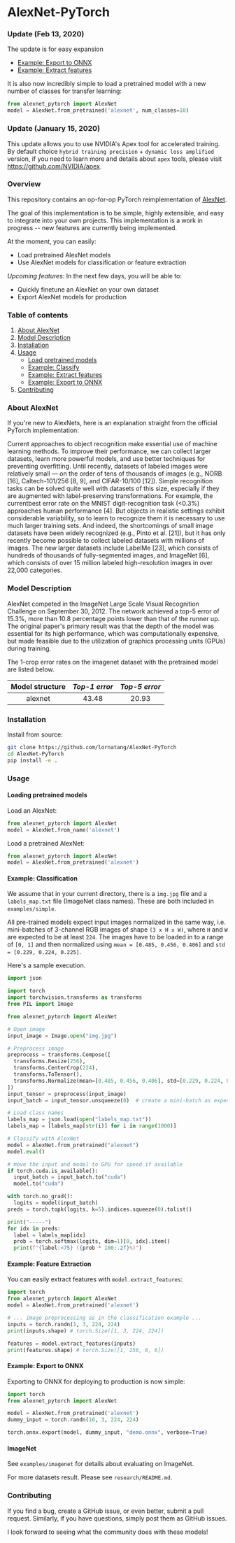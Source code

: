 # AlexNet-PyTorch

### Update (Feb 13, 2020)

The update is for easy expansion

 * [Example: Export to ONNX](#example-export-to-onnx)
 * [Example: Extract features](#example-feature-extraction)

It is also now incredibly simple to load a pretrained model with a new number of classes for transfer learning:
```python
from alexnet_pytorch import AlexNet
model = AlexNet.from_pretrained('alexnet', num_classes=10)
``` 

### Update (January 15, 2020)

This update allows you to use NVIDIA's Apex tool for accelerated training. By default choice `hybrid training precision` + `dynamic loss amplified` version, if you need to learn more and details about `apex` tools, please visit https://github.com/NVIDIA/apex.

### Overview
This repository contains an op-for-op PyTorch reimplementation of [AlexNet](http://papers.nips.cc/paper/4824-imagenet-classification-with-deep-convolutional-neural-networks.pdf).

The goal of this implementation is to be simple, highly extensible, and easy to integrate into your own projects. This implementation is a work in progress -- new features are currently being implemented.  

At the moment, you can easily:  
 * Load pretrained AlexNet models 
 * Use AlexNet models for classification or feature extraction 

_Upcoming features_: In the next few days, you will be able to:
 * Quickly finetune an AlexNet on your own dataset
 * Export AlexNet models for production
 
### Table of contents
1. [About AlexNet](#about-alexnet)
2. [Model Description](#model-description)
3. [Installation](#installation)
4. [Usage](#usage)
    * [Load pretrained models](#loading-pretrained-models)
    * [Example: Classify](#example-classification)
    * [Example: Extract features](#example-feature-extraction)
    * [Example: Export to ONNX](#example-export-to-onnx)
5. [Contributing](#contributing) 

### About AlexNet

If you're new to AlexNets, here is an explanation straight from the official PyTorch implementation: 

Current approaches to object recognition make essential use of machine learning methods. To improve their performance, we can collect larger datasets, learn more powerful models, and use better techniques for preventing overfitting. Until recently, datasets of labeled images were relatively
small — on the order of tens of thousands of images (e.g., NORB [16], Caltech-101/256 [8, 9], and
CIFAR-10/100 [12]). Simple recognition tasks can be solved quite well with datasets of this size,
especially if they are augmented with label-preserving transformations. For example, the currentbest error rate on the MNIST digit-recognition task (<0.3%) approaches human performance [4].
But objects in realistic settings exhibit considerable variability, so to learn to recognize them it is
necessary to use much larger training sets. And indeed, the shortcomings of small image datasets
have been widely recognized (e.g., Pinto et al. [21]), but it has only recently become possible to collect labeled datasets with millions of images. The new larger datasets include LabelMe [23], which
consists of hundreds of thousands of fully-segmented images, and ImageNet [6], which consists of
over 15 million labeled high-resolution images in over 22,000 categories. 

### Model Description

AlexNet competed in the ImageNet Large Scale Visual Recognition Challenge on September 30, 2012. The network achieved a top-5 error of 15.3%, more than 10.8 percentage points lower than that of the runner up. The original paper's primary result was that the depth of the model was essential for its high performance, which was computationally expensive, but made feasible due to the utilization of graphics processing units (GPUs) during training.

The 1-crop error rates on the imagenet dataset with the pretrained model are listed below.

|Model structure|*Top-1 error*|*Top-5 error*|
|:-------------:|:-----------:|:-----------:|
|    alexnet    |    43.48    |    20.93    |

### Installation

Install from source:
```bash
git clone https://github.com/lornatang/AlexNet-PyTorch
cd AlexNet-PyTorch
pip install -e .
``` 

### Usage

#### Loading pretrained models

Load an AlexNet:  
```python
from alexnet_pytorch import AlexNet
model = AlexNet.from_name('alexnet')
```

Load a pretrained AlexNet: 
```python
from alexnet_pytorch import AlexNet
model = AlexNet.from_pretrained('alexnet')
```

#### Example: Classification

We assume that in your current directory, there is a `img.jpg` file and a `labels_map.txt` file (ImageNet class names). These are both included in `examples/simple`. 

All pre-trained models expect input images normalized in the same way,
i.e. mini-batches of 3-channel RGB images of shape `(3 x H x W)`, where `H` and `W` are expected to be at least `224`.
The images have to be loaded in to a range of `[0, 1]` and then normalized using `mean = [0.485, 0.456, 0.406]`
and `std = [0.229, 0.224, 0.225]`.

Here's a sample execution.

```python
import json

import torch
import torchvision.transforms as transforms
from PIL import Image

from alexnet_pytorch import AlexNet

# Open image
input_image = Image.open("img.jpg")

# Preprocess image
preprocess = transforms.Compose([
  transforms.Resize(256),
  transforms.CenterCrop(224),
  transforms.ToTensor(),
  transforms.Normalize(mean=[0.485, 0.456, 0.406], std=[0.229, 0.224, 0.225]),
])
input_tensor = preprocess(input_image)
input_batch = input_tensor.unsqueeze(0)  # create a mini-batch as expected by the model

# Load class names
labels_map = json.load(open("labels_map.txt"))
labels_map = [labels_map[str(i)] for i in range(1000)]

# Classify with AlexNet
model = AlexNet.from_pretrained("alexnet")
model.eval()

# move the input and model to GPU for speed if available
if torch.cuda.is_available():
  input_batch = input_batch.to("cuda")
  model.to("cuda")

with torch.no_grad():
  logits = model(input_batch)
preds = torch.topk(logits, k=5).indices.squeeze(0).tolist()

print("-----")
for idx in preds:
  label = labels_map[idx]
  prob = torch.softmax(logits, dim=1)[0, idx].item()
  print(f"{label:<75} ({prob * 100:.2f}%)")
```

#### Example: Feature Extraction 

You can easily extract features with `model.extract_features`:
```python
import torch
from alexnet_pytorch import AlexNet
model = AlexNet.from_pretrained('alexnet')

# ... image preprocessing as in the classification example ...
inputs = torch.randn(1, 3, 224, 224)
print(inputs.shape) # torch.Size([1, 3, 224, 224])

features = model.extract_features(inputs)
print(features.shape) # torch.Size([1, 256, 6, 6])
```

#### Example: Export to ONNX  

Exporting to ONNX for deploying to production is now simple: 
```python
import torch 
from alexnet_pytorch import AlexNet

model = AlexNet.from_pretrained('alexnet')
dummy_input = torch.randn(16, 3, 224, 224)

torch.onnx.export(model, dummy_input, "demo.onnx", verbose=True)
``` 

#### ImageNet

See `examples/imagenet` for details about evaluating on ImageNet.

For more datasets result. Please see `research/README.md`.

### Contributing

If you find a bug, create a GitHub issue, or even better, submit a pull request. Similarly, if you have questions, simply post them as GitHub issues.   

I look forward to seeing what the community does with these models! 
